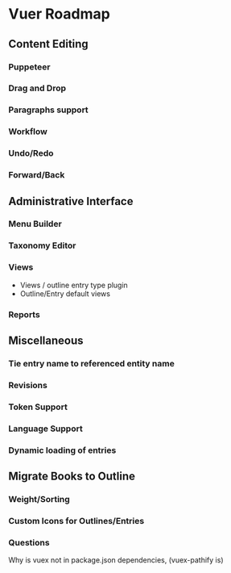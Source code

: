 # Vuer Roadmap

## Content Editing

### Puppeteer

### Drag and Drop

### Paragraphs support

### Workflow

### Undo/Redo

### Forward/Back

## Administrative Interface

### Menu Builder

### Taxonomy Editor

### Views

- Views / outline entry type plugin
- Outline/Entry default views

### Reports

## Miscellaneous

### Tie entry name to referenced entity name

### Revisions

### Token Support

### Language Support

### Dynamic loading of entries

## Migrate Books to Outline

### Weight/Sorting

### Custom Icons for Outlines/Entries

### Questions
Why is vuex not in package.json dependencies, (vuex-pathify is)
